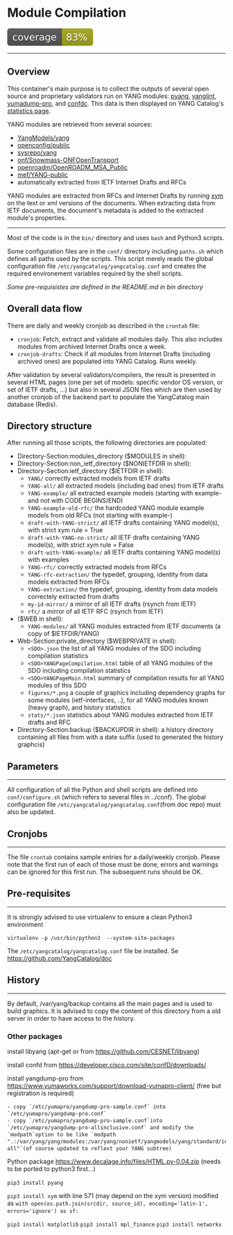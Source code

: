 # Module Compilation

<img src=".github/images/coverage.svg" alt="">

---

## Overview
This container's main purpose is to collect the outputs of several open source and proprietary validators run on YANG modules: [pyang](https://github.com/mbj4668/pyang), [yanglint](https://github.com/CESNET/libyang), [yumadump-pro](https://www.yumaworks.com/tools/yang-compiler/), and [confdc](https://www.tail-f.com/management-agent/). This data is then displayed on YANG Catalog's [statistics page](https://yangcatalog.org/private-page).

YANG modules are retrieved from several sources:
- [YangModels/yang](https://github.com/YangModels/yang)
- [openconfig/public](https://github.com/openconfig/public)
- [sysrepo/yang](https://github.com/sysrepo/yang)
- [onf/Snowmass-ONFOpenTransport](https://github.com/OpenNetworkingFoundation/Snowmass-ONFOpenTransport)
- [openroadm/OpenROADM_MSA_Public](https://github.com/OpenROADM/OpenROADM_MSA_Public)
- [mef/YANG-public](https://github.com/MEF-GIT/YANG-public)
- automatically extracted from IETF Internet Drafts and RFCs

YANG modules are extracted from RFCs and Internet Drafts by running [xym](https://github.com/xym-tool/xym) on the text or xml versions of the documents.
When extracting data from IETF documents, the document's metadata is added to the extracted module's properties.

---

Most of the code is in the `bin/` directory and uses `bash` and Python3 scripts.

Some configuration files are in the `conf/` directory including `paths.sh` which defines all paths used by the scripts. This script merely reads the global configuration file `/etc/yangcatalog/yangcatalog.conf` and creates the required environement variables required by the shell scripts.

*Some pre-requisistes are defined in the README.md in bin directory*

## Overall data flow

There are daily and weekly cronjob as described in the `crontab` file:
- `cronjob`: Fetch, extract and validate all modules daily. This also includes modules from archived Internet Drafts once a week.
- `cronjob-drafts`: Check if all modules from Internet Drafts (including archived ones) are populated into YANG Catalog. Runs weekly.

After validation by several validators/compilers, the result is presented in several HTML pages (one per set of models: specific vendor OS version, or set of IETF drafts, ...) but also in several JSON files which are then used by another cronjob of the backend part to populate the YangCatalog main database (Redis). 

## Directory structure

After running all those scripts, the following directories are populated:

- Directory-Section:modules_directory ($MODULES in shell):
- Directory-Section:non_ietf_directory ($NONIETFDIR in shell):
- Directory-Section:ietf_directory ($IETFDIR in shell):
  - `YANG/` correctly extracted models from IETF drafts
  - `YANG-all/` all extracted models (including bad ones) from IETF drafts
  - `YANG-example/` all extracted example models (starting with example- and not with CODE BEGINS/END)
  - `YANG-example-old-rfc/` the hardcoded YANG module example models from old RFCs (not starting with example-)
  - `draft-with-YANG-strict/` all IETF drafts containing YANG model(s), with strict xym rule = True
  - `draft-with-YANG-no-strict/` all IETF drafts containing YANG model(s), with strict xym rule = False
  - `draft-with-YANG-example/` all IETF drafts containing YANG model(s) with examples
  - `YANG-rfc/` correctly extracted models from RFCs
  - `YANG-rfc-extraction/` the typedef, grouping, identity from data models extracted from RFCs
  - `YANG-extraction/` the typedef, grouping, identity from data models correctely extracted from drafts
  - `my-id-mirror/` a mirror of all IETF drafts (rsynch from IETF)
  - `rfc/` a mirror of all IETF RFC (rsynch from IETF)
- ($WEB in shell):
  - `YANG-modules/` all YANG modules extracted from IETF documents (a copy of $IETFDIR/YANG)
- Web-Section:private_directory ($WEBPRIVATE in shell):
  - `<SDO>.json` the list of all YANG modules of the SDO including compilation statistics
  - `<SDO>YANGPageCompilation.html` table of all YANG modules of the SDO including compilation statistics
  - `<SDO>YANGPageMain.html` summary of compilation results for all YANG modules of this SDO
  - `figures/*.png` a couple of graphics including dependency graphs for some modules (ietf-interfaces, ..), for all YANG modules known (heavy graph), and history statistics
  - `stats/*.json` statistics about YANG modules extracted from IETF drafts and RFC 
- Directory-Section:backup ($BACKUPDIR in shell): a history directory containing all files from <SDO> with a date suffix (used to generated the history graphcis)

## Parameters

----------
All configuration of all the Python and shell scripts are defined into `conf/configure.sh` (which refers to several files in ../conf). The global configuration file `/etc/yangcatalog/yangcatalog.conf`(from doc repo) must also be updated.

## Cronjobs

--------
The file `crontab` contains sample entries for a daily/weekly cronjob. Please note that the first run of each of those must be done, errors and warnings can be ignored for this first run. The subsequent runs should be OK.

## Pre-requisites

--------------
It is strongly advised to use virtualenv to ensure a clean Python3 environment
```
virtualenv -p /usr/bin/python3  --system-site-packages
```

The `/etc/yangcatalog/yangcatalog.conf` file be installed. Se https://github.com/YangCatalog/doc

## History

-------
By default, /var/yang/backup contains all the main pages and is used to build graphics. It is advised to copy the content of this directory from a old server in order to have access to the history.

### Other packages
install libyang (apt-get or from https://github.com/CESNET/libyang)

install confd from https://developer.cisco.com/site/confD/downloads/

install yangdump-pro from https://www.yumaworks.com/support/download-yumapro-client/ (free but registration is required)

	- copy `/etc/yumapro/yangdump-pro-sample.conf` into `/etc/yumapro/yangdump-pro.conf`
	- copy `/etc/yumapro/yangdump-pro-sample.conf`into `/etc/yumapro/yangdump-pro-allinclusive.conf` and modify the `modpath`option to be like `modpath ".:/var/yang/yang/modules:/var/yang/nonietf/yangmodels/yang/standard/ieee/draft:/var/yang/nonietf/yangmodels/yang/standard/ieee/draft/802.1:/var/yang/nonietf/yangmodels/yang/standard/ieee/draft/802.3:/var/yang/ietf/YANG-all"`(of course updated to reflext your YANG subtree)

Python package https://www.decalage.info/files/HTML.py-0.04.zip (needs to be ported to python3 first...)

`pip3 install pyang`

`pip3 install xym` with line 571 (may depend on the xym version) modified as `with open(os.path.join(srcdir, source_id), encoding='latin-1', errors='ignore') as sf:`

`pip3 install matplotlib`
`pip3 install mpl_finance`
`pip3 install networkx`
